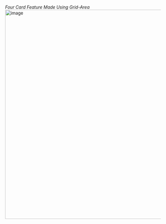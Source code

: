 *Four Card Feature Made Using Grid-Area*
<img width="1265" height="677" alt="image" src="https://github.com/user-attachments/assets/87d3cf66-4511-4e72-8baa-600b43eddef6" />
